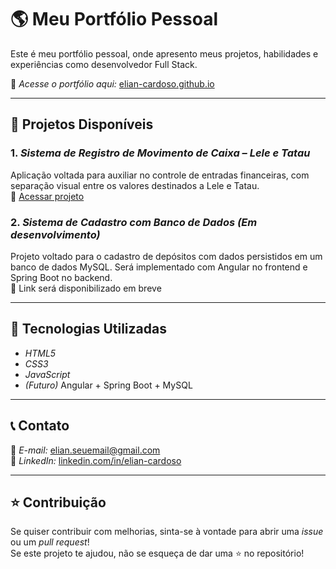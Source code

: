 # 🌎 Meu Portfólio Pessoal

Este é meu portfólio pessoal, onde apresento meus projetos, habilidades e experiências como desenvolvedor Full Stack.

🔗 *Acesse o portfólio aqui:* [elian-cardoso.github.io](Portfolio-visual/index.html)

---

## 📌 Projetos Disponíveis

### 1. *Sistema de Registro de Movimento de Caixa – Lele e Tatau*  
Aplicação voltada para auxiliar no controle de entradas financeiras, com separação visual entre os valores destinados a Lele e Tatau.  
🔗 [Acessar projeto](https://elian-cardoso.github.io/Elian.github.io/)

### 2. *Sistema de Cadastro com Banco de Dados (Em desenvolvimento)*  
Projeto voltado para o cadastro de depósitos com dados persistidos em um banco de dados MySQL. Será implementado com Angular no frontend e Spring Boot no backend.  
🔗 Link será disponibilizado em breve

---

## 🚀 Tecnologias Utilizadas

- *HTML5*  
- *CSS3*  
- *JavaScript*  
- *(Futuro)* Angular + Spring Boot + MySQL  

---

## 📞 Contato

📧 *E-mail:* elian.seuemail@gmail.com  
🔗 *LinkedIn:* [linkedin.com/in/elian-cardoso](https://linkedin.com/in/elian-cardoso)

---

## ⭐ Contribuição

Se quiser contribuir com melhorias, sinta-se à vontade para abrir uma *issue* ou um *pull request*!  
Se este projeto te ajudou, não se esqueça de dar uma ⭐ no repositório!
